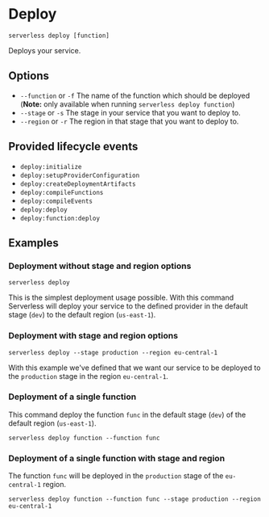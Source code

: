 # Deploy

```
serverless deploy [function]
```

Deploys your service.

## Options
- `--function` or `-f` The name of the function which should be deployed (**Note:** only available when running
`serverless deploy function`)
- `--stage` or `-s` The stage in your service that you want to deploy to.
- `--region` or `-r` The region in that stage that you want to deploy to.

## Provided lifecycle events
- `deploy:initialize`
- `deploy:setupProviderConfiguration`
- `deploy:createDeploymentArtifacts`
- `deploy:compileFunctions`
- `deploy:compileEvents`
- `deploy:deploy`
- `deploy:function:deploy`

## Examples

### Deployment without stage and region options

```
serverless deploy
```

This is the simplest deployment usage possible. With this command Serverless will deploy your service to the defined
provider in the default stage (`dev`) to the default region (`us-east-1`).

### Deployment with stage and region options

```
serverless deploy --stage production --region eu-central-1
```

With this example we've defined that we want our service to be deployed to the `production` stage in the region
`eu-central-1`.

### Deployment of a single function

This command deploy the function `func` in the default stage (`dev`) of the default region (`us-east-1`).

```
serverless deploy function --function func
```

### Deployment of a single function with stage and region

The function `func` will be deployed in the `production` stage of the `eu-central-1` region.

```
serverless deploy function --function func --stage production --region eu-central-1
```
